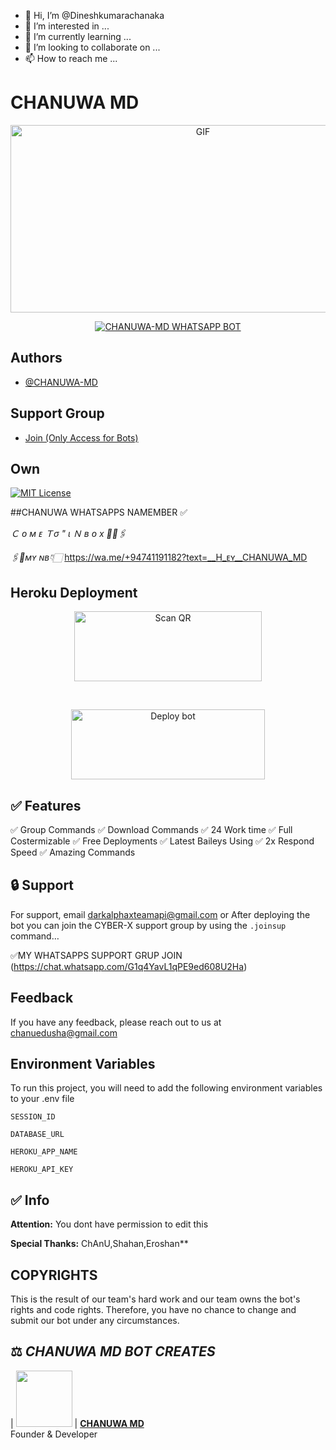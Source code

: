 - 👋 Hi, I’m @Dineshkumarachanaka
- 👀 I’m interested in ...
- 🌱 I’m currently learning ...
- 💞️ I’m looking to collaborate on ...
- 📫 How to reach me ...

<!---
Dineshkumarachanaka/Dineshkumarachanaka is a ✨ special ✨ repository because its `README.md` (this file) appears on your GitHub profile.
You can click the Preview link to take a look at your changes.
--->
# CHANUWA MD 

<p align = center>   <img src="https://telegra.ph/file/d2e43e0b7e028a334be7a.jpg" alt="GIF" width="600" height="300"/> </p>

<p align  = center> <a href="#"><img title="CHANUWA-MD WHATSAPP BOT" src="https://img.shields.io/badge/CHANUWA-MD WhatsApp Bot-green?colorA=%23ff0000&colorB=%23017e40&style=for-the-badge"></a> </p>


## Authors

- [@CHANUWA-MD](https://www.github.com/Dineshkumarachanaka)

## Support Group

- [Join (Only Access for Bots) ]([https://chat.whatsapp.com/G1q4YavL1qPE9ed608U2Ha])

## Own

[![MIT License](https://telegra.ph/file/d2e43e0b7e028a334be7a.jpg)](https://choosealicense.com/licenses/mit/)

##CHANUWA WHATSAPPS NAMEMBER ✅

_Ｃ ᴏ ᴍ ᴇ  Ｔσ " ι Ｎ ʙ ᴏ x 🥺🩷🖇️_

_🖇️💞ᴍʏ ɴʙ👇🏻_
https://wa.me/+94741191182?text=__H_ᴇʏ__CHANUWA_MD


## Heroku Deployment

<p align = center > <a href="https://gpt-qr-code.onrender.com/cyber-x"><img align="center" src="https://i.imgur.com/dzPTA6u.png" alt="Scan QR" height="112" width="300" /></a> </p> <br>
<p align = center > <a href="https://heroku.com/deploy?template=https://github.com/Dineshkumarachanaka/CHANUWA-MD-WHATSAPP-BOT" target="blank"><img align="center" src="https://i.imgur.com/6rs61MY.png" alt="Deploy bot" height="112" width="310" /></a> </p>



## ✅ Features

✅ Group Commands
✅ Download Commands
✅ 24 Work time
✅ Full Costermizable
✅ Free Deployments
✅ Latest Baileys Using
✅ 2x Respond Speed
✅ Amazing Commands


## 🔒 Support

For support, email darkalphaxteamapi@gmail.com or After deploying the bot you can join the CYBER-X support group by using the `.joinsup` command…

✅MY WHATSAPPS SUPPORT GRUP JOIN
(https://chat.whatsapp.com/G1q4YavL1qPE9ed608U2Ha)

## Feedback

If you have any feedback, please reach out to us at chanuedusha@gmail.com


## Environment Variables

To run this project, you will need to add the following environment variables to your .env file

`SESSION_ID`

`DATABASE_URL`

`HEROKU_APP_NAME`

`HEROKU_API_KEY`






## ✅ Info

**Attention:** You dont have permission to edit this

**Special Thanks:** ChAnU,Shahan,Eroshan**
## COPYRIGHTS 

This is the result of our team's hard work and our team owns the bot's rights and code rights. Therefore, you have no chance to change and submit our bot under any circumstances.


## ⚖️  *CHANUWA MD BOT CREATES*

| <a href="https://github.com/CHANUWAMD"><img src="https://telegra.ph/file/d2e43e0b7e028a334be7a.jpg" width=90 height=90></a>
| **[CHANUWA MD](https://github.com/Dineshkumarachanaka/)**</br>Founder & Developer</br>
